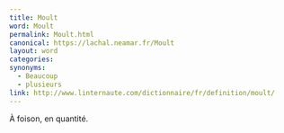 ```yaml
---
title: Moult
word: Moult
permalink: Moult.html
canonical: https://lachal.neamar.fr/Moult
layout: word
categories:
synonyms:
  - Beaucoup
  - plusieurs
link: http://www.linternaute.com/dictionnaire/fr/definition/moult/
---
```


À foison, en quantité.

